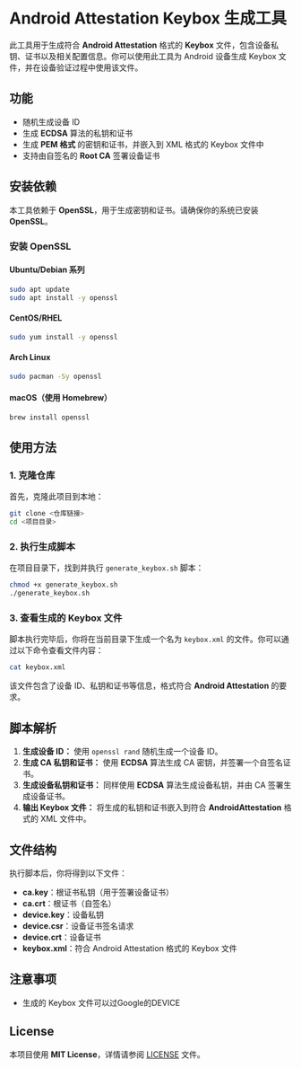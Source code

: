 # Android Attestation Keybox 生成工具

此工具用于生成符合 **Android Attestation** 格式的 **Keybox** 文件，包含设备私钥、证书以及相关配置信息。你可以使用此工具为 Android 设备生成 Keybox 文件，并在设备验证过程中使用该文件。

## 功能
- 随机生成设备 ID
- 生成 **ECDSA** 算法的私钥和证书
- 生成 **PEM 格式** 的密钥和证书，并嵌入到 XML 格式的 Keybox 文件中
- 支持由自签名的 **Root CA** 签署设备证书

## 安装依赖

本工具依赖于 **OpenSSL**，用于生成密钥和证书。请确保你的系统已安装 **OpenSSL**。

### 安装 OpenSSL

#### **Ubuntu/Debian 系列**

```bash
sudo apt update
sudo apt install -y openssl
```

#### **CentOS/RHEL**

```bash
sudo yum install -y openssl
```

#### **Arch Linux**

```bash
sudo pacman -Sy openssl
```

#### **macOS（使用 Homebrew）**

```bash
brew install openssl
```

## 使用方法

### 1. 克隆仓库

首先，克隆此项目到本地：

```bash
git clone <仓库链接>
cd <项目目录>
```

### 2. 执行生成脚本

在项目目录下，找到并执行 `generate_keybox.sh` 脚本：

```bash
chmod +x generate_keybox.sh
./generate_keybox.sh
```

### 3. 查看生成的 Keybox 文件

脚本执行完毕后，你将在当前目录下生成一个名为 `keybox.xml` 的文件。你可以通过以下命令查看文件内容：

```bash
cat keybox.xml
```

该文件包含了设备 ID、私钥和证书等信息，格式符合 **Android Attestation** 的要求。

## 脚本解析

1. **生成设备 ID：** 使用 `openssl rand` 随机生成一个设备 ID。
2. **生成 CA 私钥和证书：** 使用 **ECDSA** 算法生成 CA 密钥，并签署一个自签名证书。
3. **生成设备私钥和证书：** 同样使用 **ECDSA** 算法生成设备私钥，并由 CA 签署生成设备证书。
4. **输出 Keybox 文件：** 将生成的私钥和证书嵌入到符合 **AndroidAttestation** 格式的 XML 文件中。

## 文件结构

执行脚本后，你将得到以下文件：

- **ca.key**：根证书私钥（用于签署设备证书）
- **ca.crt**：根证书（自签名）
- **device.key**：设备私钥
- **device.csr**：设备证书签名请求
- **device.crt**：设备证书
- **keybox.xml**：符合 Android Attestation 格式的 Keybox 文件

## 注意事项

- 生成的 Keybox 文件可以过Google的DEVICE

## License

本项目使用 **MIT License**，详情请参阅 [LICENSE](LICENSE) 文件。
